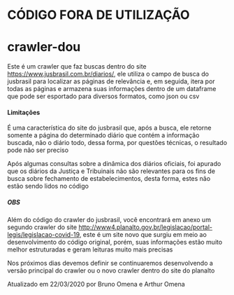 # CÓDIGO FORA DE UTILIZAÇÃO
# crawler-dou

Este é um crawler que faz buscas dentro do site https://www.jusbrasil.com.br/diarios/, ele utiliza o campo de busca do jusbrasil para localizar as páginas de relevância e, em seguida, itera por todas as páginas e armazena suas informações dentro de um dataframe que pode ser esportado para diversos formatos, como json ou csv

#### Limitações
É uma característica do site do jusbrasil que, após a busca, ele retorne somente a página do determinado diário que contém a informação buscada, não o diário todo, dessa forma, por questões técnicas, o resultado pode não ser preciso 

Após algumas consultas sobre a dinâmica dos diários oficiais, foi apurado que os diários da Justiça e Tribuinais não são relevantes para os fins de busca sobre fechamento de estabelecimentos, desta forma, estes não estão sendo lidos no código 

##### OBS

Além do código do crawler do jusbrasil, você encontrará em anexo um segundo crawler do site http://www4.planalto.gov.br/legislacao/portal-legis/legislacao-covid-19, este é um site novo que surgiu em meio ao desenvolvimento do código original, porém, suas informações estão muito melhor estruturadas e geram leituras muito mais precisas

Nos próximos dias devemos definir se continuaremos desenvolvendo a versão principal do crawler ou o novo crawler dentro do site do planalto

Atualizado em 22/03/2020 por Bruno Omena e Arthur Omena 
